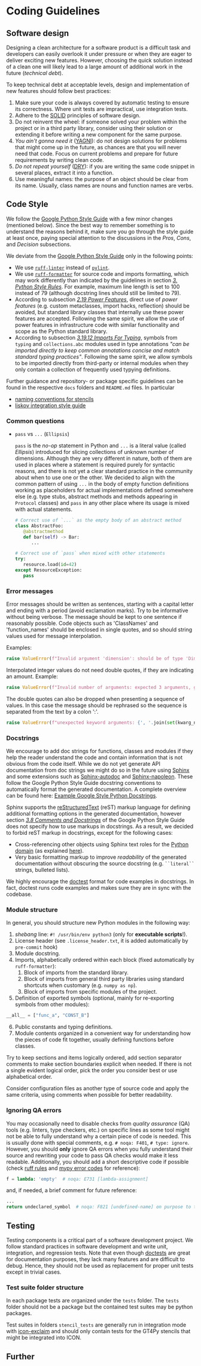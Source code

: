 # Coding Guidelines

## Software design

Designing a clean architecture for a software product is a difficult task and developers can easily overlook it under pressure or when they are eager to deliver exciting new features. However, choosing the quick solution instead of a clean one will likely lead to a large amount of additional work in the future (_technical debt_).

To keep technical debt at acceptable levels, design and implementation of new features should follow best practices:

1. Make sure your code is always covered by automatic testing to ensure its correctness. Where unit tests are impractical, use integration tests.
2. Adhere to the [SOLID](https://en.wikipedia.org/wiki/SOLID) principles of software design.
3. Do not reinvent the wheel: if someone solved your problem within the project or in a third party library, consider using their solution or extending it before writing a new component for the same purpose.
4. _You ain't gonna need it_ ([YAGNI](https://en.wikipedia.org/wiki/You_aren%27t_gonna_need_it)): do not design solutions for problems that might come up in the future, as chances are that you will never need that code. Focus on current problems and prepare for future requirements by writing clean code.
5. _Do not repeat yourself_ ([DRY](https://en.wikipedia.org/wiki/Don%27t_repeat_yourself)): if you are writing the same code snippet in several places, extract it into a function.
6. Use meaningful names: the purpose of an object should be clear from its name. Usually, class names are nouns and function names are verbs.

<!--
TODO: we should add a doc folder (separate for `tools` and `model`? separate for each package?)


Remember that important design decisions should be properly documented for future reference and to share the knowledge with other developers. We decided to use lightweight _Architecture Decision Records_ (ADRs) for this purpose. The full list of ADRs and documentation for writing new ones can be found in [docs/functional/architecture/Index.md](docs/functional/architecture/Index.md).
-->
## Code Style

We follow the [Google Python Style Guide][google-style-guide] with a few minor changes (mentioned below). Since the best way to remember something is to understand the reasons behind it, make sure you go through the style guide at least once, paying special attention to the discussions in the _Pros_, _Cons_, and _Decision_ subsections.

We deviate from the [Google Python Style Guide][google-style-guide] only in the following points:

- We use [`ruff-linter`][ruff-linter] instead of [`pylint`][pylint].
- We use [`ruff-formatter`][ruff-formatter] for source code and imports formatting, which may work differently than indicated by the guidelines in section [_3. Python Style Rules_](https://google.github.io/styleguide/pyguide.html#3-python-style-rules). For example, maximum line length is set to 100 instead of 79 (although docstring lines should still be limited to 79).
- According to subsection [_2.19 Power Features_](https://google.github.io/styleguide/pyguide.html#219-power-features), direct use of _power features_ (e.g. custom metaclasses, import hacks, reflection) should be avoided, but standard library classes that internally use these power features are accepted. Following the same spirit, we allow the use of power features in infrastructure code with similar functionality and scope as the Python standard library.
- According to subsection [_3.19.12 Imports For Typing_](https://google.github.io/styleguide/pyguide.html#31912-imports-for-typing), symbols from `typing` and `collections.abc` modules used in type annotations _"can be imported directly to keep common annotations concise and match standard typing practices"_. Following the same spirit, we allow symbols to be imported directly from third-party or internal modules when they only contain a collection of frequently used typying definitions.

Further guidance and repository- or package specific guidelines can be found in the respective `docs` folders and `README.md` files.
In particular 
- [naming conventions for stencils](model/docs/stencil_naming_convention.md)
- [liskov integration style guide ](tools/docs/ICON_Liskov_integration_style_guide.md)

### Common questions

- `pass` vs `...` (`Ellipsis`)

  `pass` is the _no-op_ statement in Python and `...` is a literal value (called _Ellipsis_) introduced for slicing collections of unknown number of dimensions. Although they are very different in nature, both of them are used in places where a statement is required purely for syntactic reasons, and there is not yet a clear standard practice in the community about when to use one or the other. We decided to align with the common pattern of using `...` in the body of empty function definitions working as placeholders for actual implementations defined somewhere else (e.g. type stubs, abstract methods and methods appearing in `Protocol` classes) and `pass` in any other place where its usage is mixed with actual statements.

  ```python
  # Correct use of `...` as the empty body of an abstract method
  class AbstractFoo:
     @abstractmethod
     def bar(self) -> Bar:
        ...

  # Correct use of `pass` when mixed with other statements
  try:
     resource.load(id=42)
  except ResourceException:
     pass
  ```


### Error messages 

Error messages should be written as sentences, starting with a capital letter and ending with a period (avoid exclamation marks). Try to be informative without being verbose. 
The message should be kept to one sentence if reasonably possible.
Code objects such as 'ClassNames' and 'function_names' should be enclosed in single quotes, and so should string values used for message interpolation.

Examples:

```python
raise ValueError(f"Invalid argument 'dimension': should be of type 'Dimension', got '{dimension.type}'.")
```

Interpolated integer values do not need double quotes, if they are indicating an amount. Example:

```python
raise ValueError(f"Invalid number of arguments: expected 3 arguments, got {len(args)}.")
```

The double quotes can also be dropped when presenting a sequence of values. In this case the message should be rephrased so the sequence is separated from the text by a colon ':'.

```python
raise ValueError(f"unexpected keyword arguments: {', '.join(set(kwarg_names} - set(expected_kwarg_names)))}.")
```

### Docstrings
We encourage to add doc strings for functions, classes and modules if they help the reader understand the code and contain information that is not obvious from the code itself. While we do not yet generate API documentation from doc strings we might do so in the future using [Sphinx][sphinx] and some extensions such as [Sphinx-autodoc][sphinx-autodoc] and [Sphinx-napoleon][sphinx-napoleon]. These follow the Google Python Style Guide docstring conventions to automatically format the generated documentation. A complete overview can be found here: [Example Google Style Python Docstrings](https://sphinxcontrib-napoleon.readthedocs.io/en/latest/example_google.html#example-google).

Sphinx supports the [reStructuredText][sphinx-rest] (reST) markup language for defining additional formatting options in the generated documentation, however section [_3.8 Comments and Docstrings_](https://google.github.io/styleguide/pyguide.html#38-comments-and-docstrings) of the Google Python Style Guide does not specify how to use markups in docstrings. As a result, we decided to forbid reST markup in docstrings, except for the following cases:

- Cross-referencing other objects using Sphinx text roles for the [Python domain](https://www.sphinx-doc.org/en/master/usage/restructuredtext/domains.html#the-python-domain) (as explained [here](https://www.sphinx-doc.org/en/master/usage/restructuredtext/domains.html#python-roles)).
- Very basic formatting markup to improve _readability_ of the generated documentation without obscuring the source docstring (e.g. ` ``literal`` ` strings, bulleted lists).

We highly encourage the [doctest][doctest] format for code examples in docstrings. In fact, doctest runs code examples and makes sure they are in sync with the codebase.

### Module structure

In general, you should structure new Python modules in the following way:

1. _shebang_ line: `#! /usr/bin/env python3` (only for **executable scripts**!).
2. License header (see `.license_header.txt`, it is added automatically by `pre-commit` hook)
3. Module docstring.
4. Imports, alphabetically ordered within each block (fixed automatically by `ruff-formatter`):
   1. Block of imports from the standard library.
   2. Block of imports from general third party libraries using standard shortcuts when customary (e.g. `numpy as np`).
   3. Block of imports from specific modules of the project.
5. Definition of exported symbols (optional, mainly for re-exporting symbols from other modules):

```python
__all__ = ["func_a", "CONST_B"]
```

6. Public constants and typing definitions.
7. Module contents organized in a convenient way for understanding how the pieces of code fit together, usually defining functions before classes.

Try to keep sections and items logically ordered, add section separator comments to make section boundaries explicit when needed. If there is not a single evident logical order, pick the order you consider best or use alphabetical order.

Consider configuration files as another type of source code and apply the same criteria, using comments when possible for better readability.

### Ignoring QA errors

You may occasionally need to disable checks from _quality assurance_ (QA) tools (e.g. linters, type checkers, etc.) on specific lines as some tool might not be able to fully understand why a certain piece of code is needed. This is usually done with special comments, e.g. `# noqa: F401`, `# type: ignore`. However, you should **only** ignore QA errors when you fully understand their source and rewriting your code to pass QA checks would make it less readable. Additionally, you should add a short descriptive code if possible (check [ruff rules][ruff-rules] and [mypy error codes][mypy-error-codes] for reference):

```python
f = lambda: 'empty'  # noqa: E731 [lambda-assignment]
```

and, if needed, a brief comment for future reference:

```python
...
return undeclared_symbol  # noqa: F821 [undefined-name] on purpose to trigger black-magic
```

## Testing

Testing components is a critical part of a software development project. We follow standard practices in software development and write unit, integration, and regression tests. Note that even though [doctests][doctest] are great for documentation purposes, they lack many features and are difficult to debug. Hence, they should not be used as replacement for proper unit tests except in trivial cases.

### Test suite folder structure
In each package tests are organized under the `tests` folder. The `tests` folder should not be a package but the contained test suites may be python packages.

Test suites in folders `stencil_tests` are generally run in integration mode with [icon-exclaim](https://github.com/C2SM/icon-exclaim) and should only contain tests for the GT4Py stencils that might be integrated into ICON.


## Further 


<!--
TODO: add test conventions:
TODO:    - to name test functions
TODO:    - to use pytest features (fixtures, markers, etc.)
TODO:    - to generate mock objects and data for tests (e.g. pytest-factoryboy, pytest-cases)
TODO:    - to use pytest plugins

-->

<!-- Reference links -->

[doctest]: https://docs.python.org/3/library/doctest.html
[google-style-guide]: https://google.github.io/styleguide/pyguide.html
[mypy]: https://mypy.readthedocs.io/
[mypy-error-codes]: https://mypy.readthedocs.io/en/stable/error_code_list.html
[pre-commit]: https://pre-commit.com/
[pylint]: https://pylint.pycqa.org/
[ruff-formatter]: https://docs.astral.sh/ruff/formatter/
[ruff-linter]: https://docs.astral.sh/ruff/linter/
[ruff-rules]: https://docs.astral.sh/ruff/rules/
[sphinx]: https://www.sphinx-doc.org
[sphinx-autodoc]: https://www.sphinx-doc.org/en/master/usage/extensions/autodoc.html
[sphinx-napoleon]: https://sphinxcontrib-napoleon.readthedocs.io/en/latest/index.html#
[sphinx-rest]: https://www.sphinx-doc.org/en/master/usage/restructuredtext/basics.html
